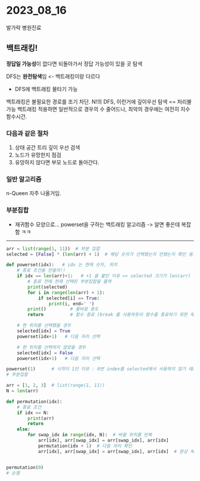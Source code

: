 # 2023_08_16

발가락 병원진료

## 백트래킹!
**정답일 가능성**이 없다면 되돌아가서 정답 가능성이 있을 곳 탐색

DFS는 **완전탐색**임 <- 백트래킹이랑 다르다
- DFS에 백트래킹 물타기 가능

백트래킹은 불필요한 경로를 조기 차단.
N!의 DFS, 이런거에 깊이우선 탐색 == 처리불가능
백트래킹 적용하면 일반적으로 경우의 수 줄어드나, 최악의 경우에는 여전히 지수함수시간.

### 다음과 같은 절차
1. 상태 공간 트리 깊이 우선 검색
2. 노드가 유망한지 점검
3. 유망하지 않다면 부모 노드로 돌아간다.

### 일반 알고리즘
n-Queen  자주 나올거임.

### 부분집합
- 재귀함수 모양으로...
powerset을 구하는 백트래킹 알고리즘
-> 알면 좋은데 복잡함 ㅋㅋ 
---
```py
arr = list(range(1, 11))  # 부분 집합
selected = [False] * (len(arr) + 1)  # 해당 숫자가 선택됐는지 안됐는지 확인 용도

def powerset(idx):   # idx 는 현재 숫자, 위치
    # 종료 조건을 만들자!!
    if idx == len(arr)+1:   # +1 을 붙인 이유 => selected 크기가 len(arr) + 1 이기 때문
        # 종료 전에 현재 선택된 부분집합을 출력
        print(selected)
        for i in range(len(arr) + 1):
            if selected[i] == True:
                print(i, end=' ')
        print()         # 줄바꿈 용도
        return          # 함수 종료 (break 를 사용하듯이 함수를 종료하기 위한 목적)

    # 현 위치를 선택했을 경우
    selected[idx] = True
    powerset(idx+1)   # 다음 자리 선택

    # 현 위치를 선택하지 않았을 경우
    selected[idx] = False
    powerset(idx+1)   # 다음 자리 선택

powerset(1)      # 시작이 1인 이유 : 0번 index를 selected에서 사용하지 않기 때문
# 부분집합
```


```py
arr = [1, 2, 3]  # list(range(1, 11))
N = len(arr)

def permutation(idx):
    # 종료 조건
    if idx == N:
        print(arr)
        return
    else:
        for swap_idx in range(idx, N):  # 바꿀 위치를 반복
            arr[idx], arr[swap_idx] = arr[swap_idx], arr[idx]
            permutation(idx + 1)  # 다음 자리 확인
            arr[idx], arr[swap_idx] = arr[swap_idx], arr[idx]  # 원상 복구 (처음 모양에서 자리를 바꾸는게 아니라 바뀌어진 모양에서 또 자리를 바꾸기 때문에 결과를 예측하기 어려워 지고 잘못된 동작을 수행하게 된다.)


permutation(0)
# 순열
```